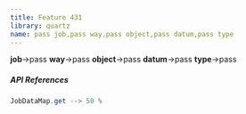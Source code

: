 ```yaml
---
title: Feature 431
library: quartz
name: pass job,pass way,pass object,pass datum,pass type
---
```


**job**->pass **way**->pass **object**->pass **datum**->pass **type**->pass 

##### API References

```java
JobDataMap.get --> 50 %
```
